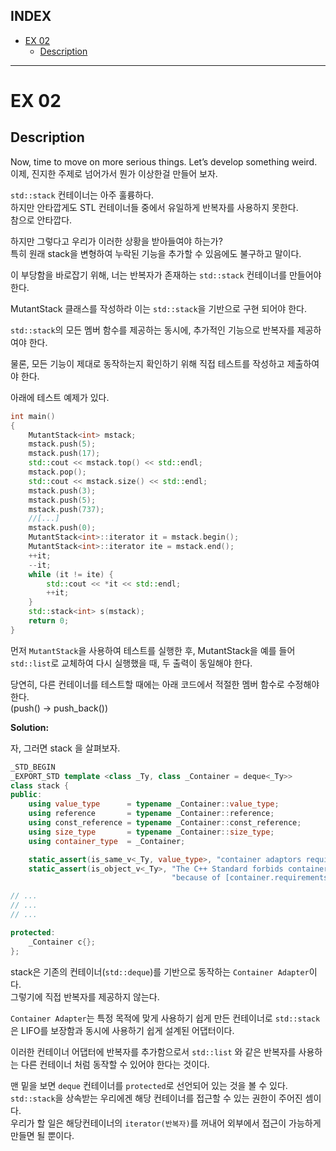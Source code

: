 ## INDEX

- [EX 02](#ex-02)
	- [Description](#description)

---
# EX 02

## Description

Now, time to move on more serious things. Let’s develop something weird.
이제, 진지한 주제로 넘어가서 뭔가 이상한걸 만들어 보자.      

`std::stack` 컨테이너는 아주 훌륭하다.    
하지만 안타깝게도 STL 컨테이너들 중에서 유일하게 반복자를 사용하지 못한다.    
참으로 안타깝다.        

하지만 그렇다고 우리가 이러한 상황을 받아들여야 하는가?   
특히 원래 stack을 변형하여 누락된 기능을 추가할 수 있음에도 불구하고 말이다.     

이 부당함을 바로잡기 위해, 너는 반복자가 존재하는 `std::stack` 컨테이너를 만들어야 한다.      

MutantStack 클래스를 작성하라 이는 `std::stack`을 기반으로 구현 되어야 한다.      


`std::stack`의 모든 멤버 함수를 제공하는 동시에, 추가적인 기능으로 반복자를 제공하여야 한다.     

물론, 모든 기능이 제대로 동작하는지 확인하기 위해 직접 테스트를 작성하고 제출하여야 한다.     

아래에 테스트 예제가 있다.    

```c++
int main()
{
	MutantStack<int> mstack;
	mstack.push(5);
	mstack.push(17);
	std::cout << mstack.top() << std::endl;
	mstack.pop();
	std::cout << mstack.size() << std::endl;
	mstack.push(3);
	mstack.push(5);
	mstack.push(737);
	//[...]
	mstack.push(0);
	MutantStack<int>::iterator it = mstack.begin();
	MutantStack<int>::iterator ite = mstack.end();
	++it;
	--it;
	while (it != ite) {
		std::cout << *it << std::endl;
		++it;
	}
	std::stack<int> s(mstack);
	return 0;
}
```

먼저 `MutantStack`을 사용하여 테스트를 실행한 후, MutantStack을 예를 들어 `std::list`로 교체하여 다시 실행했을 때, 두 출력이 동일해야 한다.      

당연히, 다른 컨테이너를 테스트할 때에는 아래 코드에서 적절한 멤버 함수로 수정해야 한다.   
(push() -> push_back())   



**Solution:**

자, 그러면 stack 을 살펴보자.    

```c++
_STD_BEGIN
_EXPORT_STD template <class _Ty, class _Container = deque<_Ty>>
class stack {
public:
    using value_type      = typename _Container::value_type;
    using reference       = typename _Container::reference;
    using const_reference = typename _Container::const_reference;
    using size_type       = typename _Container::size_type;
    using container_type  = _Container;

    static_assert(is_same_v<_Ty, value_type>, "container adaptors require consistent types");
    static_assert(is_object_v<_Ty>, "The C++ Standard forbids container adaptors of non-object types "
                                    "because of [container.requirements].");

// ...
// ...
// ...

protected:
    _Container c{};
};
```   

stack은 기존의 컨테이너(`std::deque`)를 기반으로 동작하는 `Container Adapter`이다.   
그렇기에 직접 반복자를 제공하지 않는다.    

`Container Adapter`는 특정 목적에 맞게 사용하기 쉽게 만든 컨테이너로 `std::stack`은 LIFO를 보장함과 동시에 사용하기 쉽게 설계된 어댑터이다.   

이러한 컨테이너 어댑터에 반복자를 추가함으로서 `std::list` 와 같은 반복자를 사용하는 다른 컨테이너 처럼 동작할 수 있어야 한다는 것이다. 


맨 밑을 보면 `deque` 컨테이너를 `protected`로 선언되어 있는 것을 볼 수 있다.    
`std::stack`을 상속받는 우리에겐 해당 컨테이너를 접근할 수 있는 권한이 주어진 셈이다.   
우리가 할 일은 해당컨테이너의 `iterator(반복자)`를 꺼내어 외부에서 접근이 가능하게 만들면 될 뿐이다.